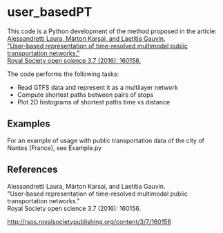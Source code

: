 # user_basedPT
This code is a Python development of the method proposed in the article: <br>[Alessandretti Laura, Márton Karsai, and Laetitia Gauvin. <br>
"User-based representation of time-resolved multimodal public transportation networks." <br>
Royal Society open science 3.7 (2016): 160156.<br>](http://rsos.royalsocietypublishing.org/content/3/7/160156)

The code performs the following tasks:
- Read GTFS data and represent it as a multilayer network
- Compute shortest paths between pairs of stops
- Plot 2D histograms of shortest paths time vs distance


Examples 
---

For an example of usage with public transportation data of the city of Nantes (France), see Example.py 

References
----

Alessandretti Laura, Márton Karsai, and Laetitia Gauvin. <br>
"User-based representation of time-resolved multimodal public transportation networks." <br>
Royal Society open science 3.7 (2016): 160156.<br>

http://rsos.royalsocietypublishing.org/content/3/7/160156
